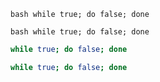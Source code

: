 `bash
while true; do false; done
`

``bash
while true; do false; done
``

```bash
while true; do false; done
```


````bash
while true; do false; done
````
